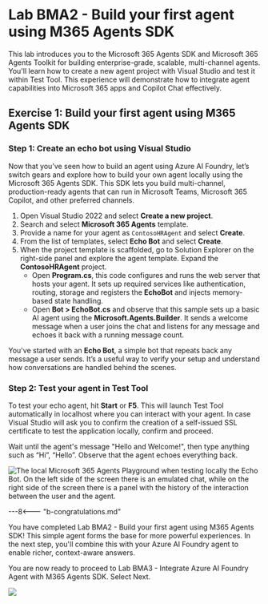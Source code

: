 # Lab BMA2 - Build your first agent using M365 Agents SDK

This lab introduces you to the Microsoft 365 Agents SDK and Microsoft 365 Agents Toolkit for building enterprise-grade, scalable, multi-channel agents. You'll learn how to create a new agent project with Visual Studio and test it within Test Tool. This experience will demonstrate how to integrate agent capabilities into Microsoft 365 apps and Copilot Chat effectively.

## Exercise 1: Build your first agent using M365 Agents SDK

### Step 1: Create an echo bot using Visual Studio

Now that you’ve seen how to build an agent using Azure AI Foundry, let’s switch gears and explore how to build your own agent locally using the Microsoft 365 Agents SDK. This SDK lets you build multi-channel, production-ready agents that can run in Microsoft Teams, Microsoft 365 Copilot, and other preferred channels.

1. Open Visual Studio 2022 and select **Create a new project**.
1. Search and select **Microsoft 365 Agents** template.
1. Provide a name for your agent as `ContosoHRAgent` and select **Create**.  
1. From the list of templates, select **Echo Bot** and select **Create**.
1. When the project template is scaffolded, go to Solution Explorer on the right-side panel and explore the agent template. Expand the **ContosoHRAgent** project.
    - Open **Program.cs**, this code configures and runs the web server that hosts your agent. It sets up required services like authentication, routing, storage and registers the **EchoBot** and injects memory-based state handling.
    - Open **Bot > EchoBot.cs** and observe that this sample sets up a basic AI agent using the **Microsoft.Agents.Builder**. It sends a welcome message when a user joins the chat and listens for any message and echoes it back with a running message count.

You've started with an **Echo Bot**, a simple bot that repeats back any message a user sends. It’s a useful way to verify your setup and understand how conversations are handled behind the scenes.

<cc-end-step lab="bma2" exercise="1" step="1" />

### Step 2: Test your agent in Test Tool

To test your echo agent, hit **Start** or **F5**. This will launch Test Tool automatically in localhost where you can interact with your agent. In case Visual Studio will ask you to confirm the creation of a self-issued SSL certificate to test the application locally, confirm and proceed.

Wait until the agent's message "Hello and Welcome!", then type anything such as “Hi”, “Hello”. Observe that the agent echoes everything back.

![The local Microsoft 365 Agents Playground when testing locally the Echo Bot. On the left side of the screen there is an emulated chat, while on the right side of the screen there is a panel with the history of the interaction between the user and the agent.](https://github.com/user-attachments/assets/4562052d-856b-44d5-b2dd-27623d9bed11)


<cc-end-step lab="bma2" exercise="1" step="2" />

---8<--- "b-congratulations.md"

You have completed Lab BMA2 - Build your first agent using M365 Agents SDK! This simple agent forms the base for more powerful experiences. In the next step, you'll combine this with your Azure AI Foundry agent to enable richer, context-aware answers.

You are now ready to proceed to Lab BMA3 - Integrate Azure AI Foundry Agent with M365 Agents SDK. Select Next.

<cc-next url="../03-agent-configuration" />

<img src="https://m365-visitor-stats.azurewebsites.net/copilot-camp/custom-engine/agents-sdk/02-agent-with-agents-sdk" />
